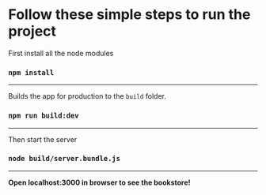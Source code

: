 # Follow these simple steps to run the project

First install all the node modules

### `npm install`

---

Builds the app for production to the `build` folder.

### `npm run build:dev`

---

Then start the server 

### `node build/server.bundle.js`

---

**Open localhost:3000 in browser to see the bookstore!**
